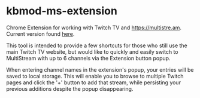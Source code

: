 kbmod-ms-extension
==================

Chrome Extension for working with Twitch TV and https://multistre.am. Current version found [here](https://chrome.google.com/webstore/detail/kbmod-multistream-extensi/njglhbamlnkijhmcpnphfjeboaddnend "Extension in the Chrome Store").

This tool is intended to provide a few shortcuts for those who still use the main Twitch TV website, but would like to quickly and easily switch to MultiStream with up to 6 channels via the Extension button popup.

When entering channel names in the extension's popup, your entries will be saved to local storage. This will enable you to browse to multiple Twitch pages and click the '+' button to add that stream, while persisting your previous additions despite the popup disappearing.
